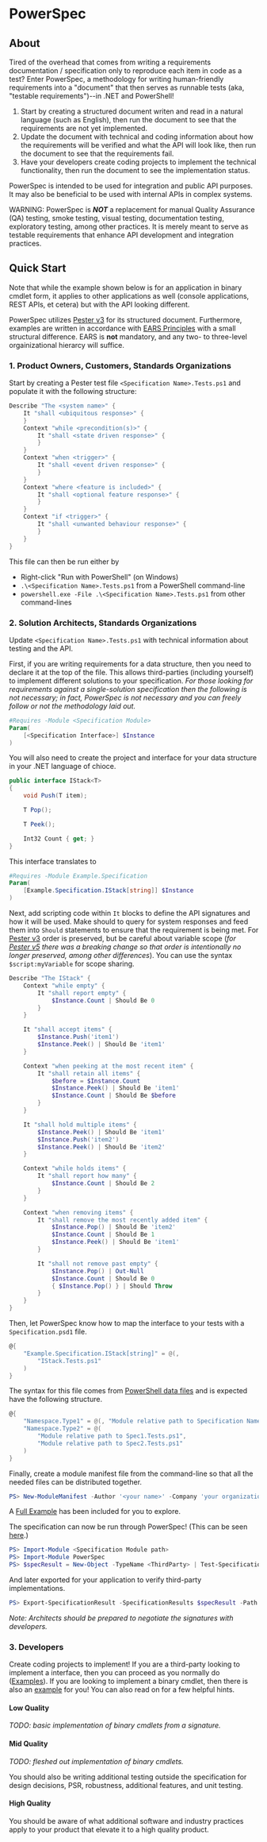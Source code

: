 # PowerSpec

## About
Tired of the overhead that comes from writing a requirements documentation / specification only to reproduce each item in code as a test?
Enter PowerSpec, a methodology for writing human-friendly requirements into a "document" that then serves as runnable tests (aka, "testable requirements")--in .NET and PowerShell!
1. Start by creating a structured document writen and read in a natural language (such as English), then run the document to see that the requirements are not yet implemented.
1. Update the document with technical and coding information about how the requirements will be verified and what the API will look like, then run the document to see that the requirements fail.
1. Have your developers create coding projects to implement the technical functionality, then run the document to see the implementation status.

PowerSpec is intended to be used for integration and public API purposes. It may also be beneficial to be used with internal APIs in complex systems.

WARNING: PowerSpec is ***NOT*** a replacement for manual Quality Assurance (QA) testing, smoke testing, visual testing, documentation testing, exploratory testing, among other practices.
It is merely meant to serve as testable requirements that enhance API development and integration practices.

## Quick Start
Note that while the example shown below is for an application in binary cmdlet form,
it applies to other applications as well (console applications, REST APIs, et cetera) but with the API looking different.

PowerSpec utilizes [Pester v3](https://github.com/pester/Pester/wiki/Should-v3) for its structured document.
Furthermore, examples are written in accordance with [EARS Principles](https://alistairmavin.com/ears/) with a small structural difference.
EARS is **not** mandatory, and any two- to three-level orgainizational hierarcy will suffice.

### 1. Product Owners, Customers, Standards Organizations
Start by creating a Pester test file `<Specification Name>.Tests.ps1` and populate it with the following structure:
```powershell
Describe "The <system name>" {
	It "shall <ubiquitous response>" {
	}
	Context "while <precondition(s)>" {
		It "shall <state driven response>" {
		}
	}
	Context "when <trigger>" {
		It "shall <event driven response>" {
		}
	}
	Context "where <feature is included>" {
		It "shall <optional feature response>" {
		}
	}
	Context "if <trigger>" {
		It "shall <unwanted behaviour response>" {
		}
	}
}
```

This file can then be run either by
- Right-click "Run with PowerShell" (on Windows)
- `.\<Specification Name>.Tests.ps1` from a PowerShell command-line
- `powershell.exe -File .\<Specification Name>.Tests.ps1` from other command-lines

### 2. Solution Architects, Standards Organizations
Update `<Specification Name>.Tests.ps1` with technical information about testing and the API.

First, if you are writing requirements for a data structure, then you need to declare it at the top of the file.
This allows third-parties (including yourself) to implement different solutions to your specification.
*For those looking for requirements against a single-solution specification then the following is not necessary;
in fact, PowerSpec is not necessary and you can freely follow or not the methodology laid out.*
```powershell
#Requires -Module <Specification Module>
Param(
	[<Specification Interface>] $Instance
)
```

You will also need to create the project and interface for your data structure in your .NET language of chioce.
```cs
public interface IStack<T>
{
    void Push(T item);

    T Pop();

    T Peek();

    Int32 Count { get; }
}
```

This interface translates to
```powershell
#Requires -Module Example.Specification
Param(
	[Example.Specification.IStack[string]] $Instance
)
```

Next, add scripting code within `It` blocks to define the API signatures and how it will be used.
Make should to query for system responses and feed them into `Should` statements to ensure that the requirement is being met.
For [Pester v3](https://github.com/pester/Pester/wiki/Should-v3) order is preserved, but be careful about variable scope
(*for [Pester v5](https://pester.dev/docs/quick-start) there was a breaking change so that order is intentionally no longer preserved, among other differences*).
You can use the syntax `$script:myVariable` for scope sharing.
```powershell
Describe "The IStack" {
	Context "while empty" {
		It "shall report empty" {
			$Instance.Count | Should Be 0
		}
	}

	It "shall accept items" {
		$Instance.Push('item1')
		$Instance.Peek() | Should Be 'item1'
	}

	Context "when peeking at the most recent item" {
		It "shall retain all items" {
			$before = $Instance.Count
			$Instance.Peek() | Should Be 'item1'
			$Instance.Count | Should Be $before
		}
	}

	It "shall hold multiple items" {
		$Instance.Peek() | Should Be 'item1'
		$Instance.Push('item2')
		$Instance.Peek() | Should Be 'item2'
	}

	Context "while holds items" {
		It "shall report how many" {
			$Instance.Count | Should Be 2
		}
	}

	Context "when removing items" {
		It "shall remove the most recently added item" {
			$Instance.Pop() | Should Be 'item2'
			$Instance.Count | Should Be 1
			$Instance.Peek() | Should Be 'item1'
		}

		It "shall not remove past empty" {
			$Instance.Pop() | Out-Null
			$Instance.Count | Should Be 0
			{ $Instance.Pop() } | Should Throw
		}
	}
}
```

Then, let PowerSpec know how to map the interface to your tests with a `Specification.psd1` file.
```powershell
@{
	"Example.Specification.IStack[string]" = @(,
		"IStack.Tests.ps1"
	)
}
```

The syntax for this file comes from [PowerShell data files](https://learn.microsoft.com/en-us/powershell/module/microsoft.powershell.core/about/about_data_files?view=powershell-5.1)
and is expected have the following structure.
```powershell
@{
	"Namespace.Type1" = @(, "Module relative path to Specification Name.Tests.ps1")
	"Namespace.Type2" = @(
		"Module relative path to Spec1.Tests.ps1",
		"Module relative path to Spec2.Tests.ps1"
	)
}
```

Finally, create a module manifest file from the command-line so that all the needed files can be distributed together.
```powershell
PS> New-ModuleManifest -Author '<your name>' -Company 'your organization' -RequiredAssemblies 'Module relative path to your assembly.dll' -FileList '<Specification Name>.Tests.ps1', '<Additional Specification Name>.Tests.ps1', 'Specification.psd1' #other parameters at your discretion
```

A [Full Example](./BinaryCmdletExample/Example.Specification/) has been included for you to explore.

The specification can now be run through PowerSpec! (This can be seen [here](./BinaryCmdletExample/Example.Application.Tests/Example.Application.Tests.ps1).)
```powershell
PS> Import-Module <Specification Module path>
PS> Import-Module PowerSpec
PS> $specResult = New-Object -TypeName <ThirdParty> | Test-Specification -API (Get-Module <Specification Module>)
```

And later exported for your application to verify third-party implementations.
```powershell
PS> Export-SpecificationResult -SpecificationResults $specResult -Path "Application Specification config path.json"
```

*Note: Architects should be prepared to negotiate the signatures with developers.*

### 3. Developers
Create coding projects to implement!
If you are a third-party looking to implement a interface, then you can proceed as you normally do ([Examples](./BinaryCmdletExample/ThirdParty/)).
If you are looking to implement a binary cmdlet, then there is also an [example](./BinaryCmdletExample/Example.Application/) for you!
You can also read on for a few helpful hints.

#### Low Quality
*TODO: basic implementation of binary cmdlets from a signature.*

#### Mid Quality
*TODO: fleshed out implementation of binary cmdlets.*

You should also be writing additional testing outside the specification for design decisions, PSR, robustness, additional features, and unit testing.

#### High Quality
You should be aware of what additional software and industry practices apply to your product that elevate it to a high quality product.
